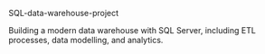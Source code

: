 SQL-data-warehouse-project

Building a modern data warehouse with SQL Server, including ETL processes, data modelling, and analytics.
